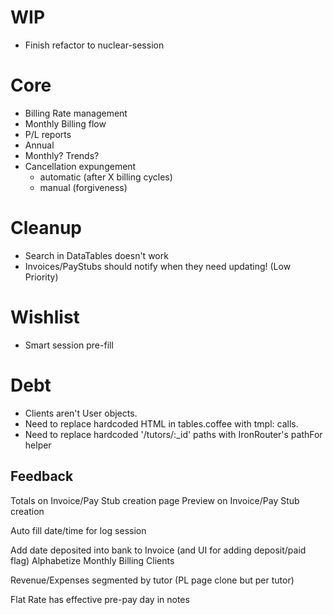 # WIP
 - Finish refactor to nuclear-session


# Core
 - Billing Rate management
 - Monthly Billing flow
 - P/L reports
  - Annual
  - Monthly? Trends?
- Cancellation expungement
  - automatic (after X billing cycles)
  - manual (forgiveness)

# Cleanup
 - Search in DataTables doesn't work
 - Invoices/PayStubs should notify when they need updating! (Low Priority)

# Wishlist
 - Smart session pre-fill

# Debt
 - Clients aren't User objects.
 - Need to replace hardcoded HTML in tables.coffee with tmpl: calls.
 - Need to replace hardcoded '/tutors/:_id' paths with IronRouter's pathFor helper



## Feedback

Totals on Invoice/Pay Stub creation page
Preview on Invoice/Pay Stub creation

Auto fill date/time for log session

Add date deposited into bank to Invoice (and UI for adding deposit/paid flag)
Alphabetize Monthly Billing Clients

Revenue/Expenses segmented by tutor (PL page clone but per tutor)

Flat Rate has effective pre-pay day in notes